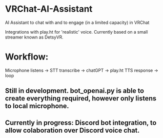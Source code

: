 # VRChat-AI-Assistant
AI Assistant to chat with and to engage (in a limited capacity) in VRChat

Integrations with play.ht for 'realistic' voice. Currently based on a small streamer known as DetsyVR. 

# Workflow:

Microphone listens -> STT transcribe -> chatGPT -> play.ht TTS response -> loop

## Still in development. bot_openai.py is able to create everything required, however only listens to local microphone. 
## Currently in progress: Discord bot integration, to allow colaboration over Discord voice chat.
